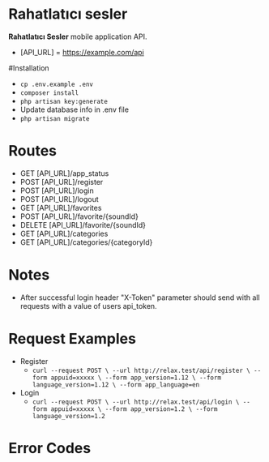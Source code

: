 # Rahatlatıcı sesler

**Rahatlatıcı Sesler** mobile application API.

* [API_URL] = https://example.com/api

#Installation
* `cp .env.example .env`
* `composer install`
* `php artisan key:generate`
* Update database info in .env file
* `php artisan migrate`

# Routes
* GET [API_URL]/app_status
* POST [API_URL]/register
* POST [API_URL]/login
* POST [API_URL]/logout
* GET [API_URL]/favorites
* POST [API_URL]/favorite/{soundId}
* DELETE [API_URL]/favorite/{soundId}
* GET [API_URL]/categories
* GET [API_URL]/categories/{categoryId}

# Notes
* After successful login header "X-Token" parameter should send with all requests with a value of users api_token.


# Request Examples
* Register
    * `curl --request POST \
         --url http://relax.test/api/register \
         --form appuid=xxxxx \
         --form app_version=1.12 \
         --form language_version=1.12 \
         --form app_language=en`
* Login
    * `curl --request POST \
         --url http://relax.test/api/login \
         --form appuid=xxxxx \
         --form app_version=1.2 \
         --form language_version=1.2`
 
 # Error Codes
 